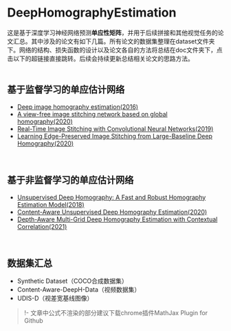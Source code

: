 # DeepHomographyEstimation
这是基于深度学习神经网络预测**单应性矩阵**，并用于后续拼接和其他视觉任务的论文汇总。其中涉及的论文有如下几篇。所有论文的数据集整理在dataset文件夹下。网络的结构、损失函数的设计以及论文各自的方法将总结在doc文件夹下，点击以下的超链接直接跳转。后续会持续更新总结相关论文的思路方法。<br/><br/>

## 基于监督学习的单应估计网络
- [Deep image homography estimation(2016)](./doc/DeepHomographyEstimation.md)
- [A view-free image stitching network based on global homography(2020)](./doc/VFISnet.md)
- [Real-Time Image Stitching with Convolutional Neural Networks(2019)](./doc/Real_Time_Image_Stitching.md)
- [Learning Edge-Preserved Image Stitching from Large-Baseline Deep Homography(2020)](./doc/Learning_Edge-Preserved_Image_Stitching_from_Large-Baseline_Deep_Homography.md)

<br/>

## 基于非监督学习的单应估计网络
- [Unsupervised Deep Homography: A Fast and Robust Homography Estimation Model(2018)](./doc/Unsupervised_deephomo.md)
- [Content-Aware Unsupervised Deep Homography Estimation(2020)](./doc/Content-aware.md)
- [Depth-Aware Multi-Grid Deep Homography Estimation with Contextual Correlation(2021)](./doc/Depth-aware.md)



<br/>

## 数据集汇总
- Synthetic Dataset（COCO合成数据集）
- Content-Aware-DeepH-Data（视频数据集）
- UDIS-D（视差宽基线图像）


> !- 文章中公式不渲染的部分建议下载chrome插件MathJax Plugin for Github
